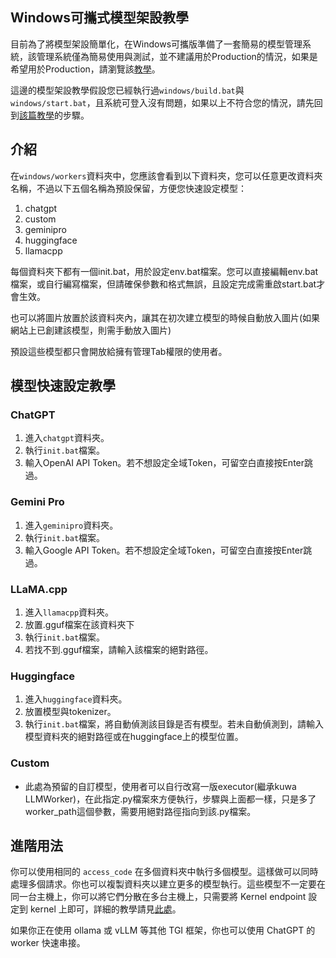 ## Windows可攜式模型架設教學
目前為了將模型架設簡單化，在Windows可攜版準備了一套簡易的模型管理系統，該管理系統僅為簡易使用與測試，並不建議用於Production的情況，如果是希望用於Production，請瀏覽該[教學](../../src/executor/README_TW.md)。

這邊的模型架設教學假設您已經執行過`windows/build.bat`與`windows/start.bat`，且系統可登入沒有問題，如果以上不符合您的情況，請先回到[該篇教學](../README_TW.md)的步驟。

## 介紹
在`windows/workers`資料夾中，您應該會看到以下資料夾，您可以任意更改資料夾名稱，不過以下五個名稱為預設保留，方便您快速設定模型：
1. chatgpt
2. custom
3. geminipro
4. huggingface
5. llamacpp

每個資料夾下都有一個init.bat，用於設定env.bat檔案。您可以直接編輯env.bat檔案，或自行編寫檔案，但請確保參數和格式無誤，且設定完成需重啟start.bat才會生效。

也可以將圖片放置於該資料夾內，讓其在初次建立模型的時候自動放入圖片(如果網站上已創建該模型，則需手動放入圖片)

預設這些模型都只會開放給擁有管理Tab權限的使用者。

## 模型快速設定教學

### ChatGPT
1. 進入`chatgpt`資料夾。
2. 執行`init.bat`檔案。
3. 輸入OpenAI API Token。若不想設定全域Token，可留空白直接按Enter跳過。

### Gemini Pro
1. 進入`geminipro`資料夾。
2. 執行`init.bat`檔案。
3. 輸入Google API Token。若不想設定全域Token，可留空白直接按Enter跳過。

### LLaMA.cpp
1. 進入`llamacpp`資料夾。
2. 放置.gguf檔案在該資料夾下
3. 執行`init.bat`檔案。
4. 若找不到.gguf檔案，請輸入該檔案的絕對路徑。

### Huggingface
1. 進入`huggingface`資料夾。
2. 放置模型與tokenizer。
3. 執行`init.bat`檔案，將自動偵測該目錄是否有模型。若未自動偵測到，請輸入模型資料夾的絕對路徑或在huggingface上的模型位置。

### Custom
- 此處為預留的自訂模型，使用者可以自行改寫一版executor(繼承kuwa LLMWorker)，在此指定.py檔案來方便執行，步驟與上面都一樣，只是多了worker_path這個參數，需要用絕對路徑指向到該.py檔案。

## 進階用法
你可以使用相同的 `access_code` 在多個資料夾中執行多個模型。這樣做可以同時處理多個請求。你也可以複製資料夾以建立更多的模型執行。這些模型不一定要在同一台主機上，你可以將它們分散在多台主機上，只需要將 Kernel endpoint 設定到 kernel 上即可，詳細的教學請見[此處](../../src/executor/README_TW.md)。

如果你正在使用 ollama 或 vLLM 等其他 TGI 框架，你也可以使用 ChatGPT 的 worker 快速串接。